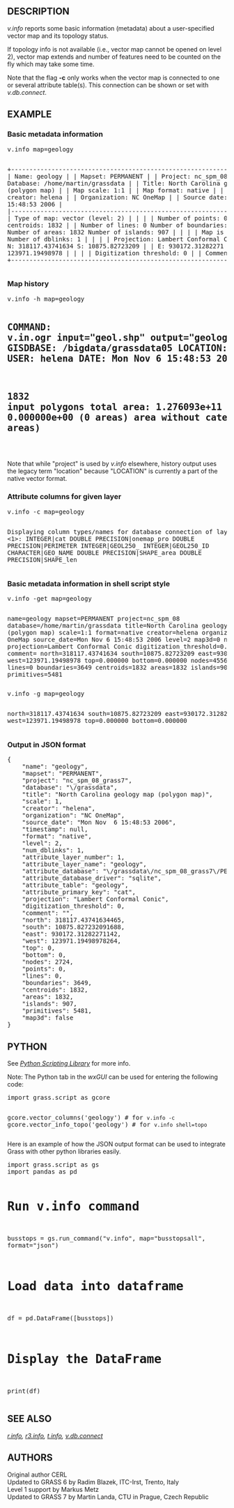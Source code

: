 <h2>DESCRIPTION</h2>

<em>v.info</em> reports some basic information (metadata) about a
user-specified vector map and its topology status.

<p>
If topology info is not available (i.e., vector map cannot be opened on
level 2), vector map extends and number of features need to be counted
on the fly which may take some time.

<p>
Note that the flag <b>-c</b> only works when the vector map is connected
to one or several attribute table(s). This connection can be shown or set
with <em>v.db.connect</em>.

<h2>EXAMPLE</h2>

<h3>Basic metadata information</h3>

<div class="code"><pre>
v.info map=geology

 +----------------------------------------------------------------------------+
 | Name:            geology                                                   |
 | Mapset:          PERMANENT                                                 |
 | Project:         nc_spm_08                                                 |
 | Database:        /home/martin/grassdata                                    |
 | Title:           North Carolina geology map (polygon map)                  |
 | Map scale:       1:1                                                       |
 | Map format:      native                                                    |
 | Name of creator: helena                                                    |
 | Organization:    NC OneMap                                                 |
 | Source date:     Mon Nov  6 15:48:53 2006                                  |
 |----------------------------------------------------------------------------|
 |   Type of map: vector (level: 2)                                           |
 |                                                                            |
 |   Number of points:       0               Number of centroids:  1832       |
 |   Number of lines:        0               Number of boundaries: 3649       |
 |   Number of areas:        1832            Number of islands:    907        |
 |                                                                            |
 |   Map is 3D:              No                                               |
 |   Number of dblinks:      1                                                |
 |                                                                            |
 |   Projection: Lambert Conformal Conic                                      |
 |                                                                            |
 |               N:   318117.43741634    S:    10875.82723209                 |
 |               E:   930172.31282271    W:   123971.19498978                 |
 |                                                                            |
 |   Digitization threshold: 0                                                |
 |   Comment:                                                                 |
 |                                                                            |
 +----------------------------------------------------------------------------+
</pre></div>

<h3>Map history</h3>

<div class="code"><pre>
v.info -h map=geology

COMMAND: v.in.ogr input="geol.shp" output="geology" min_area=0.0001 snap=-1
GISDBASE: /bigdata/grassdata05
LOCATION: ncfromfile MAPSET: PERMANENT USER: helena DATE: Mon Nov  6 15:48:53 2006
---------------------------------------------------------------------------------
1832 input polygons
total area: 1.276093e+11 (1832 areas)
overlapping area: 0.000000e+00 (0 areas)
area without category: 0.000000e+00 (0 areas)
---------------------------------------------------------------------------------
</pre></div>

Note that while "project" is used by <em>v.info</em> elsewhere, history output
uses the legacy term "location" because "LOCATION" is currently a part of the
native vector format.

<h3>Attribute columns for given layer</h3>

<div class="code"><pre>
v.info -c map=geology

Displaying column types/names for database connection of layer &lt;1&gt;:
INTEGER|cat
DOUBLE PRECISION|onemap_pro
DOUBLE PRECISION|PERIMETER
INTEGER|GEOL250_
INTEGER|GEOL250_ID
CHARACTER|GEO_NAME
DOUBLE PRECISION|SHAPE_area
DOUBLE PRECISION|SHAPE_len
</pre></div>

<h3>Basic metadata information in shell script style</h3>

<div class="code"><pre>
v.info -get map=geology

name=geology
mapset=PERMANENT
project=nc_spm_08
database=/home/martin/grassdata
title=North Carolina geology map (polygon map)
scale=1:1
format=native
creator=helena
organization=NC OneMap
source_date=Mon Nov  6 15:48:53 2006
level=2
map3d=0
num_dblinks=1
projection=Lambert Conformal Conic
digitization_threshold=0.000000
comment=
north=318117.43741634
south=10875.82723209
east=930172.31282271
west=123971.19498978
top=0.000000
bottom=0.000000
nodes=4556
points=0
lines=0
boundaries=3649
centroids=1832
areas=1832
islands=907
primitives=5481
</pre></div>

<div class="code"><pre>
v.info -g map=geology

north=318117.43741634
south=10875.82723209
east=930172.31282271
west=123971.19498978
top=0.000000
bottom=0.000000
</pre></div>

<h3>Output in JSON format</h3>
<div class="code"><pre>
{
    "name": "geology",
    "mapset": "PERMANENT",
    "project": "nc_spm_08_grass7",
    "database": "\/grassdata",
    "title": "North Carolina geology map (polygon map)",
    "scale": 1,
    "creator": "helena",
    "organization": "NC OneMap",
    "source_date": "Mon Nov  6 15:48:53 2006",
    "timestamp": null,
    "format": "native",
    "level": 2,
    "num_dblinks": 1,
    "attribute_layer_number": 1,
    "attribute_layer_name": "geology",
    "attribute_database": "\/grassdata\/nc_spm_08_grass7\/PERMANENT\/sqlite\/sqlite.db",
    "attribute_database_driver": "sqlite",
    "attribute_table": "geology",
    "attribute_primary_key": "cat",
    "projection": "Lambert Conformal Conic",
    "digitization_threshold": 0,
    "comment": "",
    "north": 318117.43741634465,
    "south": 10875.827232091688,
    "east": 930172.31282271142,
    "west": 123971.19498978264,
    "top": 0,
    "bottom": 0,
    "nodes": 2724,
    "points": 0,
    "lines": 0,
    "boundaries": 3649,
    "centroids": 1832,
    "areas": 1832,
    "islands": 907,
    "primitives": 5481,
    "map3d": false
}
</pre></div>

<h2>PYTHON</h2>

See <em><a href="https://grass.osgeo.org/grass-stable/manuals/libpython/">Python
Scripting Library</a></em> for more info.
<p>
Note: The Python tab in the <em>wxGUI</em> can be used for entering the
following code:
<p>
<div class="code"><pre>
import grass.script as gcore

gcore.vector_columns('geology')   # for `v.info -c`
gcore.vector_info_topo('geology') # for `v.info shell=topo`
</pre></div>

Here is an example of how the JSON output format can be used to integrate Grass with other python libraries easily.
<div class="code"><pre>
import grass.script as gs
import pandas as pd

# Run v.info command
busstops = gs.run_command("v.info", map="busstopsall", format="json")

# Load data into dataframe
df = pd.DataFrame([busstops])

# Display the DataFrame
print(df)
</pre></div>

<h2>SEE ALSO</h2>

<em>
<a href="r.info.html">r.info</a>,
<a href="r3.info.html">r3.info</a>,
<a href="t.info.html">t.info</a>,
<a href="v.db.connect.html">v.db.connect</a>
</em>

<h2>AUTHORS</h2>

Original author CERL<br>
Updated to GRASS 6 by Radim Blazek, ITC-Irst, Trento, Italy<br>
Level 1 support by Markus Metz<br>
Updated to GRASS 7 by Martin Landa, CTU in Prague, Czech Republic
